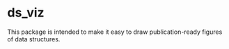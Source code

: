 # ds_viz

This package is intended to make it easy to draw publication-ready figures of data structures.
